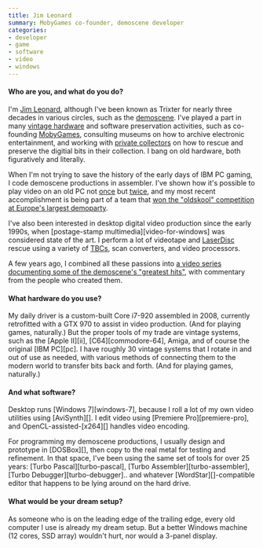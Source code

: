 ```yaml
---
title: Jim Leonard
summary: MobyGames co-founder, demoscene developer
categories:
- developer
- game
- software
- video
- windows
---
```


#### Who are you, and what do you do?

I'm [Jim Leonard](http://trixter.oldskool.org/ "Jim's website."), although I've been known as Trixter for nearly three decades in various circles, such as the [demoscene](http://en.wikipedia.org/wiki/Demoscene "The Wikipedia entry for demoscene."). I've played a part in many [vintage hardware](http://www.vintage-computer.com/vcforum/forum.php "The Vintage Computer forums.") and software preservation activities, such as co-founding [MobyGames](http://www.mobygames.com/ "A video game database."), consulting museums on how to archive electronic entertainment, and working with [private collectors](https://groups.google.com/forum/#!forum/swcollect "A software collectors Google group.") on how to rescue and preserve the digitial bits in their collection. I bang on old hardware, both figuratively and literally.

When I'm not trying to save the history of the early days of IBM PC gaming, I code demoscene productions in assembler. I've shown how it's possible to play video on an old PC not [once](https://www.youtube.com/watch?v=L6CkYou6hYU "Jim's 8088 corruption video on YouTube.") but [twice](http://trixter.oldskool.org/2014/06/19/8088-domination-post-mortem-part-1/ "Jim's post about his 8088 Domination software."), and my most recent accomplishment is being part of a team that [won the "oldskool" competition at Europe's largest demoparty](http://trixter.oldskool.org/2015/04/07/8088-mph-we-break-all-your-emulators/ "Jim's post on winning the Revision Party demoscene competition.").

I've also been interested in desktop digital video production since the early 1990s, when [postage-stamp multimedia][video-for-windows] was considered state of the art. I perform a lot of videotape and [LaserDisc](https://en.wikipedia.org/wiki/LaserDisc "The Wikipedia entry for LaserDisc.") rescue using a variety of [TBCs](https://en.wikipedia.org/wiki/Time_base_correction "The Wikipedia entry for time base correction."), scan converters, and video processors.

A few years ago, I combined all these passions into [a video series documenting some of the demoscene's "greatest hits"](http://www.mindcandydvd.com/ "Jim's collection of greatest hits from the demoscene."), with commentary from the people who created them.

#### What hardware do you use?

My daily driver is a custom-built Core i7-920 assembled in 2008, currently retrofitted with a GTX 970 to assist in video production. (And for playing games, naturally.) But the proper tools of my trade are vintage systems, such as the [Apple II][ii], [C64][commodore-64], Amiga, and of course the original [IBM PC][pc]. I have roughly 30 vintage systems that I rotate in and out of use as needed, with various methods of connecting them to the modern world to transfer bits back and forth. (And for playing games, naturally.)

#### And what software?

Desktop runs [Windows 7][windows-7], because I roll a lot of my own video utilities using [AviSynth][]. I edit video using [Premiere Pro][premiere-pro], and OpenCL-assisted-[x264][] handles video encoding.

For programming my demoscene productions, I usually design and prototype in [DOSBox][], then copy to the real metal for testing and refinement. In that space, I've been using the same set of tools for over 25 years: [Turbo Pascal][turbo-pascal], [Turbo Assembler][turbo-assembler], [Turbo Debugger][turbo-debugger].. and whatever [WordStar][]-compatible editor that happens to be lying around on the hard drive.

#### What would be your dream setup?

As someone who is on the leading edge of the trailing edge, every old computer I use is already my dream setup. But a better Windows machine (12 cores, SSD array) wouldn't hurt, nor would a 3-panel display.